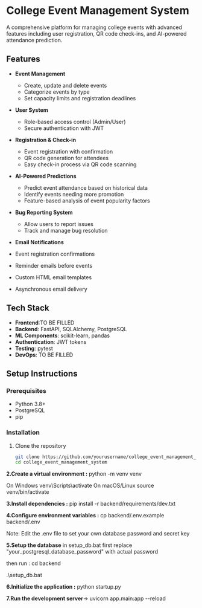# College Event Management System

A comprehensive platform for managing college events with advanced features including user registration, QR code check-ins, and AI-powered attendance prediction.

## Features

- **Event Management**
  - Create, update and delete events
  - Categorize events by type
  - Set capacity limits and registration deadlines

- **User System**
  - Role-based access control (Admin/User)
  - Secure authentication with JWT

- **Registration & Check-in**
  - Event registration with confirmation
  - QR code generation for attendees
  - Easy check-in process via QR code scanning

- **AI-Powered Predictions**
  - Predict event attendance based on historical data
  - Identify events needing more promotion
  - Feature-based analysis of event popularity factors

- **Bug Reporting System**
  - Allow users to report issues
  - Track and manage bug resolution
    
 - **Email Notifications**
  - Event registration confirmations
  - Reminder emails before events
  - Custom HTML email templates
  - Asynchronous email delivery 

## Tech Stack

- **Frontend**:TO BE FILLED
- **Backend**: FastAPI, SQLAlchemy, PostgreSQL
- **ML Components**: scikit-learn, pandas
- **Authentication**: JWT tokens
- **Testing**: pytest
- **DevOps**: TO BE FILLED


## Setup Instructions

### Prerequisites
- Python 3.8+
- PostgreSQL
- pip

### Installation

1. Clone the repository
   ```bash
   git clone https://github.com/yourusername/college_event_management_system.git
   cd college_event_management_system

**2.Create a virtual environment :**
python -m venv venv

 On Windows
venv\Scripts\activate
On macOS/Linux
source venv/bin/activate

**3.Install dependencies :**
pip install -r backend/requirements/dev.txt

**4.Configure environment variables :**
cp backend/.env.example backend/.env

Note: Edit the .env file to set your own database password and secret key

**5.Setup the database**
in setup_db.bat first replace  "your_postgresql_database_password" with actual password

then run :
cd backend

.\setup_db.bat

**6.Initialize the application :**
python startup.py

**7.Run the development server**->
uvicorn app.main:app --reload
